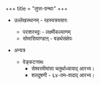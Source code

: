 +++
title = "लुप्त-ग्रन्थाः"
+++

- उल्लेखस्थानम् - रहस्यत्रयसारः
  - पराशरभट्टः - लक्ष्मीकल्याणम्
  - सोमासियाण्डाऩ् - षडर्थसंक्षेपः

- अन्यत्र
  - वेङ्कटनाथः 
    - सेश्वरमीमांसा चतुर्थाध्यायाद् आरभ्य। 
    - शतदूषणी - ६४-तम-वादाद् आरभ्य। 
